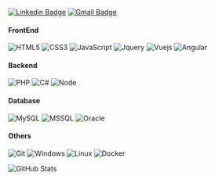 [![Linkedin Badge](https://img.shields.io/badge/-LinkedIn-blue?style=flat-square&logo=Linkedin&logoColor=white&link=https://www.linkedin.com/in/giovanni-b-previatti-32227011a)](https://www.linkedin.com/in/giovanni-b-previatti-32227011a)
[![Gmail Badge](https://img.shields.io/badge/-Gmail-c14438?style=flat-square&logo=Gmail&logoColor=white&link=mailto:gpreviatti@gmail.com)](mailto:gpreviatti@gmail.com)

#### FrontEnd

![HTML5](https://img.shields.io/badge/-HTML5-E34F26?style=flat-square&logo=html5&logoColor=white)
![CSS3](https://img.shields.io/badge/-CSS3-549FDE?style=flat-square&logo=css3&logoColor=white)
![JavaScript](https://img.shields.io/badge/-JavaScript-yellow?style=flat-square&logo=javascript&logoColor=white)
![Jquery](https://img.shields.io/badge/-jquery-blue?style=flat-square&logo=jquery&logoColor=fff)
![Vuejs](https://img.shields.io/badge/-Vue-green?style=flat-square&logoColor=fff)
![Angular](https://img.shields.io/badge/-angular-red?style=flat-square&logo=angular&logoColor=fff)

#### Backend

![PHP](https://img.shields.io/badge/-PHP-8892BF?style=flat-square&logo=php&logoColor=white)
![C#](https://img.shields.io/badge/-CSharp-blue?style=flat-square&logo=.net&logoColor=white)
![Node](https://img.shields.io/badge/-Node-green?style=flat-square&logo=node&logoColor=white)

#### Database

![MySQL](https://img.shields.io/badge/-MySql-blue?style=flat-square&logo=mysql&logoColor=white)
![MSSQL](https://img.shields.io/badge/-MsSql-blue?style=flat-square&logo=sqlColor=white)
![Oracle](https://img.shields.io/badge/-oracle-red?style=flat-square&logo=oracle&logoColor=white)

#### Others

![Git](https://img.shields.io/badge/-Git-F05032?style=flat-square&logo=git&logoColor=white)
![Windows](https://img.shields.io/badge/-Windows-00ADEF?style=flat-square&logo=windows&logoColor=white)
![Linux](https://img.shields.io/badge/-Linux-16C60C?style=flat-square&logo=linux&logoColor=white)
![Docker](https://img.shields.io/badge/-Docker-blue?style=flat-square&logo=docker&logoColor=white)

![GitHub Stats](https://github-readme-stats.vercel.app/api?username=gpreviatti&show_icons=true&theme=dark)

